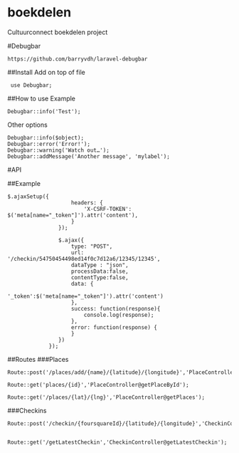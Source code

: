 # boekdelen
Cultuurconnect boekdelen project


#Debugbar
```
https://github.com/barryvdh/laravel-debugbar
```

##Install
Add on top of file
```
 use Debugbar;
```

##How to use
Example
```
Debugbar::info('Test');
```

Other options
```
Debugbar::info($object);
Debugbar::error('Error!');
Debugbar::warning('Watch out…');
Debugbar::addMessage('Another message', 'mylabel');
```


#API

##Example
```
$.ajaxSetup({
                    headers: {
                        'X-CSRF-TOKEN': $('meta[name="_token"]').attr('content'),
                    }
                });

                $.ajax({
                    type: "POST",
                    url: '/checkin/54750454498ed14f0c7d12a6/12345/12345',
                    dataType : "json",
                    processData:false,
                    contentType:false,
                    data: {
                         '_token':$('meta[name="_token"]').attr('content')
                    },
                    success: function(response){
                        console.log(response);
                    },
                    error: function(response) {
                    }
                })
             });
```

##Routes
###Places
```
Route::post('/places/add/{name}/{latitude}/{longitude}','PlaceController@addPlace');
```

```
Route::get('places/{id}','PlaceController@getPlaceById');
```

```
Route::get('/places/{lat}/{lng}','PlaceController@getPlaces');
```

###Checkins
```
Route::post('/checkin/{foursquareId}/{latitude}/{longitude}','CheckinController@checkin');
```
```

Route::get('/getLatestCheckin','CheckinController@getLatestCheckin');
```
